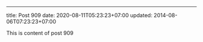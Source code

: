 ---
title: Post 909
date: 2020-08-11T05:23:23+07:00
updated: 2014-08-06T07:23:23+07:00

This is content of post 909